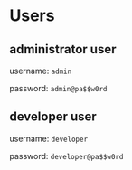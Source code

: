 # Users

## administrator user
username: `admin` 

password: `admin@pa$$w0rd`

## developer user
username: `developer` 

password: `developer@pa$$w0rd`
